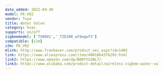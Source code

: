 ```yaml
---
date_added: 2021-04-30
model: FK-V02
vendor: Tuya
title: Water Valve
category: hvac
supports: on/off
zigbeemodel: ['TS0601','_TZE200_wt9agwf3'] 
compatible: [z2m]
z2m: FK_V02
mlink: http://www.frankever.com/product_nei.aspx?id=1485
link: https://www.aliexpress.com/item/4001064376293.html
link2: https://www.amazon.com/dp/B08YYS2NL7/
link3: https://www.alibaba.com/product-detail/wireless-zigbee-water-valve-2020-new_1600137088239.html
---
```

